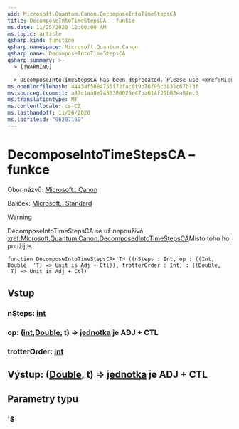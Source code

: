 ```yaml
---
uid: Microsoft.Quantum.Canon.DecomposeIntoTimeStepsCA
title: DecomposeIntoTimeStepsCA – funkce
ms.date: 11/25/2020 12:00:00 AM
ms.topic: article
qsharp.kind: function
qsharp.namespace: Microsoft.Quantum.Canon
qsharp.name: DecomposeIntoTimeStepsCA
qsharp.summary: >-
  > [!WARNING]

  > DecomposeIntoTimeStepsCA has been deprecated. Please use <xref:Microsoft.Quantum.Canon.DecomposedIntoTimeStepsCA> instead.
ms.openlocfilehash: 4443af5884755f72fac6f9b76f95c3831c67b13f
ms.sourcegitcommit: a87c1aa8e7453360025e47ba614f25b02ea84ec3
ms.translationtype: MT
ms.contentlocale: cs-CZ
ms.lasthandoff: 11/26/2020
ms.locfileid: "96207169"
---
```

# <a name="decomposeintotimestepsca-function"></a>DecomposeIntoTimeStepsCA – funkce

Obor názvů: [Microsoft.. Canon](xref:Microsoft.Quantum.Canon)

Balíček: [Microsoft.. Standard](https://nuget.org/packages/Microsoft.Quantum.Standard)


> [!WARNING]
> DecomposeIntoTimeStepsCA se už nepoužívá. <xref:Microsoft.Quantum.Canon.DecomposedIntoTimeStepsCA>Místo toho ho použijte.



```qsharp
function DecomposeIntoTimeStepsCA<'T> ((nSteps : Int, op : ((Int, Double, 'T) => Unit is Adj + Ctl)), trotterOrder : Int) : ((Double, 'T) => Unit is Adj + Ctl)
```


## <a name="input"></a>Vstup

### <a name="nsteps--int"></a>nSteps: [int](xref:microsoft.quantum.lang-ref.int)




### <a name="op--intdoublet--unit--is-adj--ctl"></a>op: ([int](xref:microsoft.quantum.lang-ref.int),[Double](xref:microsoft.quantum.lang-ref.double), t) => [jednotka](xref:microsoft.quantum.lang-ref.unit)  je ADJ + CTL




### <a name="trotterorder--int"></a>trotterOrder: [int](xref:microsoft.quantum.lang-ref.int)





## <a name="output--doublet--unit--is-adj--ctl"></a>Výstup: ([Double](xref:microsoft.quantum.lang-ref.double), t) => [jednotka](xref:microsoft.quantum.lang-ref.unit)  je ADJ + CTL



## <a name="type-parameters"></a>Parametry typu

### <a name="t"></a>'S

